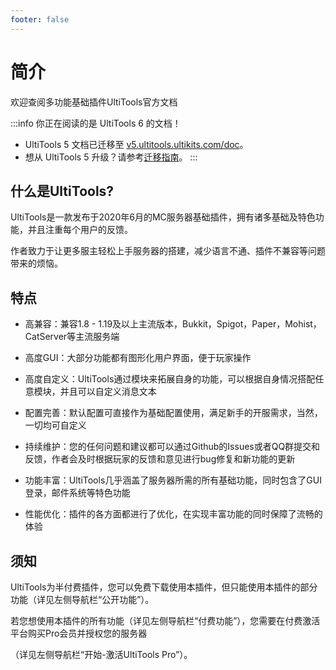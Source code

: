```yaml
---
footer: false
---
```


# 简介

欢迎查阅多功能基础插件UltiTools官方文档

:::info 你正在阅读的是 UltiTools 6 的文档！
- UltiTools 5 文档已迁移至 [v5.ultitools.ultikits.com/doc](https://v5.ultitools.ultikits.com/doc)。
- 想从 UltiTools 5 升级？请参考[迁移指南](migration)。
:::


## 什么是UltiTools?

UltiTools是一款发布于2020年6月的MC服务器基础插件，拥有诸多基础及特色功能，并且注重每个用户的反馈。

作者致力于让更多服主轻松上手服务器的搭建，减少语言不通、插件不兼容等问题带来的烦恼。

## 特点

* 高兼容：兼容1.8 - 1.19及以上主流版本，Bukkit，Spigot，Paper，Mohist，CatServer等主流服务端

* 高度GUI：大部分功能都有图形化用户界面，便于玩家操作

* 高度自定义：UltiTools通过模块来拓展自身的功能，可以根据自身情况搭配任意模块，并且可以自定义消息文本

* 配置完善：默认配置可直接作为基础配置使用，满足新手的开服需求，当然，一切均可自定义

* 持续维护：您的任何问题和建议都可以通过Github的Issues或者QQ群提交和反馈，作者会及时根据玩家的反馈和意见进行bug修复和新功能的更新

* 功能丰富：UltiTools几乎涵盖了服务器所需的所有基础功能，同时包含了GUI登录，邮件系统等特色功能

* 性能优化：插件的各方面都进行了优化，在实现丰富功能的同时保障了流畅的体验

## 须知

UltiTools为半付费插件，您可以免费下载使用本插件，但只能使用本插件的部分功能（详见左侧导航栏“公开功能”）。

若您想使用本插件的所有功能（详见左侧导航栏“付费功能”），您需要在付费激活平台购买Pro会员并授权您的服务器

（详见左侧导航栏“开始-激活UltiTools Pro”）。